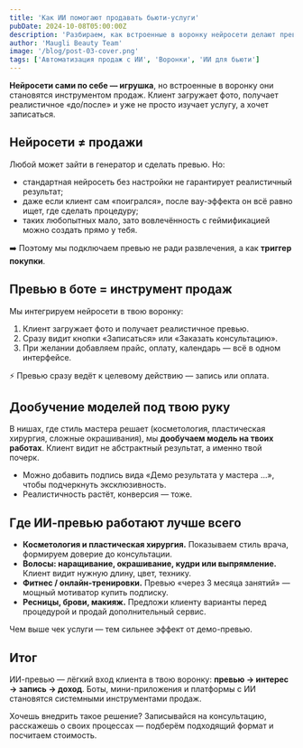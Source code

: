 ```yaml
---
title: 'Как ИИ помогают продавать бьюти-услуги'
pubDate: 2024-10-08T05:00:00Z
description: 'Разбираем, как встроенные в воронку нейросети делают превью «до/после» и превращают заинтересованных в клиентов.'
author: 'Maugli Beauty Team'
image: '/blog/post-03-cover.png'
tags: ['Автоматизация продаж с ИИ', 'Воронки', 'ИИ для бьюти']
---
```


**Нейросети сами по себе — игрушка**, но встроенные в воронку они становятся инструментом продаж. Клиент загружает фото, получает реалистичное «до/после» и уже не просто изучает услугу, а хочет записаться.

## Нейросети ≠ продажи

Любой может зайти в генератор и сделать превью. Но:

- стандартная нейросеть без настройки не гарантирует реалистичный результат;
- даже если клиент сам «поигрался», после вау-эффекта он всё равно ищет, где сделать процедуру;
- таких любопытных мало, зато вовлечённость с геймификацией можно создать прямо у тебя.

➡️ Поэтому мы подключаем превью не ради развлечения, а как **триггер покупки**.

## Превью в боте = инструмент продаж

Мы интегрируем нейросети в твою воронку:

1. Клиент загружает фото и получает реалистичное превью.
2. Сразу видит кнопки «Записаться» или «Заказать консультацию».
3. При желании добавляем прайс, оплату, календарь — всё в одном интерфейсе.

⚡ Превью сразу ведёт к целевому действию — запись или оплата.

## Дообучение моделей под твою руку

В нишах, где стиль мастера решает (косметология, пластическая хирургия, сложные окрашивания), мы **дообучаем модель на твоих работах**. Клиент видит не абстрактный результат, а именно твой почерк.

- Можно добавить подпись вида «Демо результата у мастера …», чтобы подчеркнуть эксклюзивность.
- Реалистичность растёт, конверсия — тоже.

## Где ИИ-превью работают лучше всего

- **Косметология и пластическая хирургия.** Показываем стиль врача, формируем доверие до консультации.
- **Волосы: наращивание, окрашивание, кудри или выпрямление.** Клиент видит нужную длину, цвет, технику.
- **Фитнес / онлайн-тренировки.** Превью «через 3 месяца занятий» — мощный мотиватор купить подписку.
- **Ресницы, брови, макияж.** Предложи клиенту варианты перед процедурой и продай дополнительный сервис.

Чем выше чек услуги — тем сильнее эффект от демо-превью.

## Итог

ИИ-превью — лёгкий вход клиента в твою воронку: **превью → интерес → запись → доход**. Боты, мини-приложения и платформы с ИИ становятся системными инструментами продаж.

Хочешь внедрить такое решение? Записывайся на консультацию, расскажешь о своих процессах — подберём подходящий формат и посчитаем стоимость.
